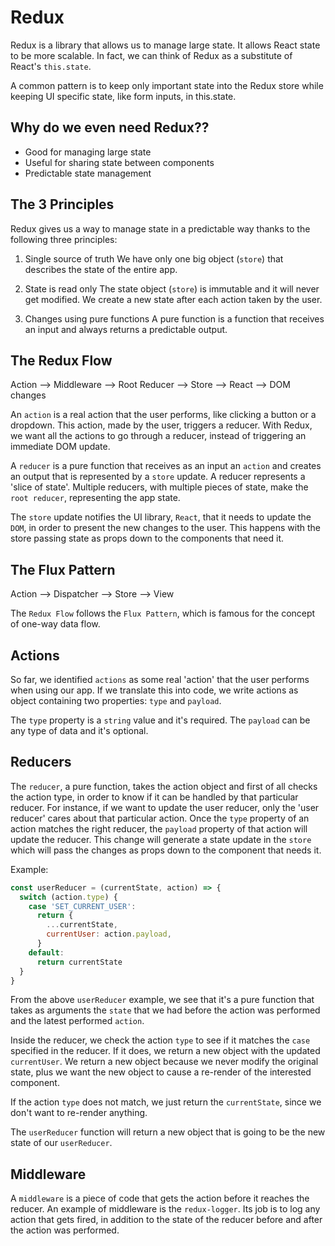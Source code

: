# Redux

Redux is a library that allows us to manage large state. It allows React state to be more scalable.
In fact, we can think of Redux as a substitute of React's `this.state`.

A common pattern is to keep only important state into the Redux store while keeping UI specific state, like form inputs, in this.state.

## Why do we even need Redux??

- Good for managing large state
- Useful for sharing state between components
- Predictable state management

## The 3 Principles

Redux gives us a way to manage state in a predictable way thanks to the following three principles:

1. Single source of truth
   We have only one big object (`store`) that describes the state of the entire app.

2. State is read only
   The state object (`store`) is immutable and it will never get modified.
   We create a new state after each action taken by the user.

3. Changes using pure functions
   A pure function is a function that receives an input and always returns a predictable output.

## The Redux Flow

Action --> Middleware --> Root Reducer --> Store --> React --> DOM changes

An `action` is a real action that the user performs, like clicking a button or a dropdown.
This action, made by the user, triggers a reducer. With Redux, we want all the actions to go through a reducer, instead of triggering an immediate DOM update.

A `reducer` is a pure function that receives as an input an `action` and creates an output that is represented by a `store` update. A reducer represents a 'slice of state'. Multiple reducers, with multiple pieces of state, make the `root reducer`, representing the app state.

The `store` update notifies the UI library, `React`, that it needs to update the `DOM`, in order to present the new changes to the user. This happens with the store passing state as props down to the components that need it.

## The Flux Pattern

Action --> Dispatcher --> Store --> View

The `Redux Flow` follows the `Flux Pattern`, which is famous for the concept of one-way data flow.

## Actions

So far, we identified `actions` as some real 'action' that the user performs when using our app.
If we translate this into code, we write actions as object containing two properties: `type` and `payload`.

The `type` property is a `string` value and it's required. The `payload` can be any type of data and it's optional.

## Reducers

The `reducer`, a pure function, takes the action object and first of all checks the action type, in order to know if it can be handled by that particular reducer.
For instance, if we want to update the user reducer, only the 'user reducer' cares about that particular action.
Once the `type` property of an action matches the right reducer, the `payload` property of that action will update the reducer.
This change will generate a state update in the `store` which will pass the changes as props down to the component that needs it.

Example:

```js
const userReducer = (currentState, action) => {
  switch (action.type) {
    case 'SET_CURRENT_USER':
      return {
        ...currentState,
        currentUser: action.payload,
      }
    default:
      return currentState
  }
}
```

From the above `userReducer` example, we see that it's a pure function that takes as arguments the `state` that we had before the action was performed and the latest performed `action`.

Inside the reducer, we check the action `type` to see if it matches the `case` specified in the reducer.
If it does, we return a new object with the updated `currentUser`.
We return a new object because we never modify the original state, plus we want the new object to cause a re-render of the interested component.

If the action `type` does not match, we just return the `currentState`, since we don't want to re-render anything.

The `userReducer` function will return a new object that is going to be the new state of our `userReducer`.

## Middleware

A `middleware` is a piece of code that gets the action before it reaches the reducer.
An example of middleware is the `redux-logger`. Its job is to log any action that gets fired, in addition to the state of the reducer before and after the action was performed.
